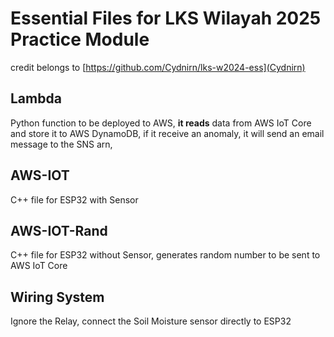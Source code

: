 # Essential Files for LKS Wilayah 2025 Practice Module

credit belongs to [https://github.com/Cydnirn/lks-w2024-ess](Cydnirn)

## Lambda
Python function to be deployed to AWS, **it reads** data from AWS IoT Core and store it to AWS DynamoDB, if it receive an anomaly, it will send an email message to the SNS arn, 

## AWS-IOT

C++ file for ESP32 with Sensor

## AWS-IOT-Rand

C++ file for ESP32 without Sensor, generates random number to be sent to AWS IoT Core

## Wiring System

Ignore the Relay, connect the Soil Moisture sensor directly to ESP32